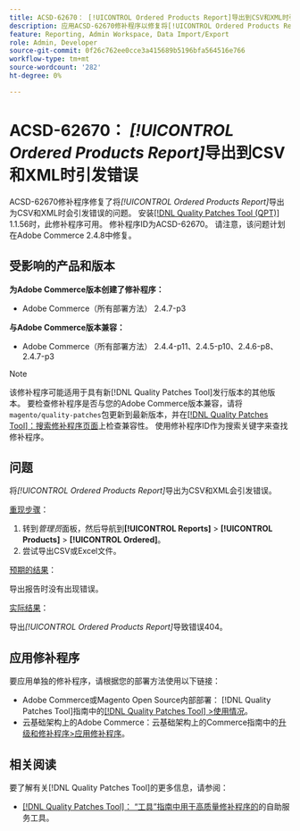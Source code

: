 ```yaml
---
title: ACSD-62670： [!UICONTROL Ordered Products Report]导出到CSV和XML时引发错误
description: 应用ACSD-62670修补程序以修复将[!UICONTROL Ordered Products Report]导出为CSV和XML时引发错误的Adobe Commerce问题。
feature: Reporting, Admin Workspace, Data Import/Export
role: Admin, Developer
source-git-commit: 0f26c762ee0cce3a415689b5196bfa564516e766
workflow-type: tm+mt
source-wordcount: '282'
ht-degree: 0%

---
```


# ACSD-62670： *[!UICONTROL Ordered Products Report]*&#x200B;导出到CSV和XML时引发错误

ACSD-62670修补程序修复了将&#x200B;*[!UICONTROL Ordered Products Report]*&#x200B;导出为CSV和XML时会引发错误的问题。 安装[[!DNL Quality Patches Tool (QPT)]](https://experienceleague.adobe.com/docs/commerce-operations/tools/quality-patches-tool/usage.html?lang=zh-Hans) 1.1.56时，此修补程序可用。 修补程序ID为ACSD-62670。 请注意，该问题计划在Adobe Commerce 2.4.8中修复。

## 受影响的产品和版本

**为Adobe Commerce版本创建了修补程序：**

* Adobe Commerce（所有部署方法） 2.4.7-p3

**与Adobe Commerce版本兼容：**

* Adobe Commerce（所有部署方法） 2.4.4-p11、2.4.5-p10、2.4.6-p8、2.4.7-p3

>[!NOTE]
>
>该修补程序可能适用于具有新[!DNL Quality Patches Tool]发行版本的其他版本。 要检查修补程序是否与您的Adobe Commerce版本兼容，请将`magento/quality-patches`包更新到最新版本，并在[[!DNL Quality Patches Tool]：搜索修补程序页面](https://experienceleague.adobe.com/tools/commerce-quality-patches/index.html?lang=zh-Hans)上检查兼容性。 使用修补程序ID作为搜索关键字来查找修补程序。

## 问题

将&#x200B;*[!UICONTROL Ordered Products Report]*&#x200B;导出为CSV和XML会引发错误。

<u>重现步骤</u>：

1. 转到&#x200B;*管理员*&#x200B;面板，然后导航到&#x200B;**[!UICONTROL Reports]** > **[!UICONTROL Products]** > **[!UICONTROL Ordered]**。
1. 尝试导出CSV或Excel文件。

<u>预期的结果</u>：

导出报告时没有出现错误。

<u>实际结果</u>：

导出&#x200B;*[!UICONTROL Ordered Products Report]*&#x200B;导致错误404。

## 应用修补程序

要应用单独的修补程序，请根据您的部署方法使用以下链接：

* Adobe Commerce或Magento Open Source内部部署： [!DNL Quality Patches Tool]指南中的[[!DNL Quality Patches Tool] >使用情况](/help/tools/quality-patches-tool/usage.md)。
* 云基础架构上的Adobe Commerce：云基础架构上的Commerce指南中的[升级和修补程序>应用修补程序](https://experienceleague.adobe.com/docs/commerce-cloud-service/user-guide/develop/upgrade/apply-patches.html?lang=zh-Hans)。

## 相关阅读

要了解有关[!DNL Quality Patches Tool]的更多信息，请参阅：

* [[!DNL Quality Patches Tool]： “工具”指南中用于高质量修补程序的](/help/tools/quality-patches-tool/quality-patches-tool-to-self-serve-quality-patches.md)的自助服务工具。
